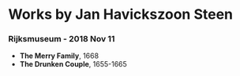 # Works by Jan Havickszoon Steen

### Rijksmuseum - 2018 Nov 11
- **The Merry Family**, 1668
- **The Drunken Couple**, 1655-1665